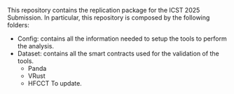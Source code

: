 This repository contains the replication package for the ICST 2025 Submission. In particular, this repository is composed by the following folders:
- Config: contains all the information needed to setup the tools to perform the analysis.
- Dataset: contains all the smart contracts used for the validation of the tools.
	* Panda
	* VRust
	* HFCCT
To update.